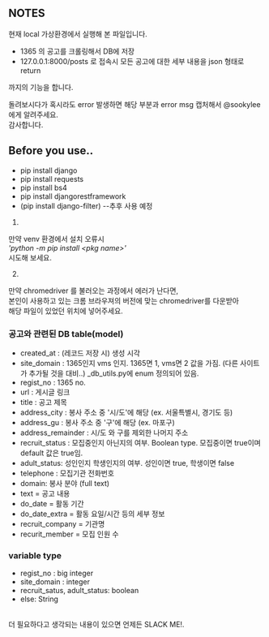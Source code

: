 ## NOTES
현재 local 가상환경에서 실행해 본 파일입니다.<br>
 - 1365 의 공고를 크롤링해서 DB에 저장
 - 127.0.0.1:8000/posts 로 접속시 모든 공고에 대한 세부 내용을 json 형태로 return 

까지의 기능을 합니다. <br>

돌려보시다가 혹시라도 error 발생하면 해당 부분과 error msg 캡처해서 @sookylee 에게 알려주세요.<br>
감사합니다.

## Before you use..
- pip install django
- pip install requests
- pip install bs4
- pip install djangorestframework
- (pip install django-filter) --추후 사용 예정


1. 
 만약 venv 환경에서 설치 오류시 <br>
    *'python -m pip install \<pkg name>'* <br>
 시도해 보세요.

2.
 만약 chromedriver 를 불러오는 과정에서 에러가 난다면,<br>
 본인이 사용하고 있는 크롬 브라우져의 버전에 맞는 chromedriver를 다운받아<br>
 해당 파일이 있었던 위치에 넣어주세요.<br>

### 공고와 관련된 DB table(model)
* created_at : (레코드 저장 시) 생성 시각
* site_domain : 1365인지 vms 인지. 1365면 1, vms면 2 값을 가짐. (다른 사이트가 추가될 것을 대비..) _db_utils.py에 enum 정의되어 있음.
* regist_no : 1365 no.
* url : 게시글 링크
* title : 공고 제목
* address_city : 봉사 주소 중 '시/도'에 해당 (ex. 서울특별시, 경기도 등)
* address_gu : 봉사 주소 중 '구'에 해당 (ex. 마포구)
* address_remainder : 시/도 와 구를 제외한 나머지 주소
* recruit_status : 모집중인지 아닌지의 여부. Boolean type. 모집중이면 true이며 default 값은 true임.
* adult_status: 성인인지 학생인지의 여부. 성인이면 true, 학생이면 false
* telephone : 모집기관 전화번호
* domain: 봉사 분야 (full text)
* text = 공고 내용
* do_date = 활동 기간
* do_date_extra = 활동 요일/시간 등의 세부 정보
* recruit_company = 기관명
* recurit_member = 모집 인원 수

### variable type
 - regist_no : big integer
 - site_domain : integer
 - recruit_satus, adult_status: boolean
 - else: String

<br>더 필요하다고 생각되는 내용이 있으면 언제든 SLACK ME!.

